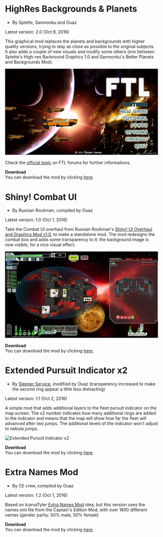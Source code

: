 # HighRes Backgrounds & Planets

- By Splette, Sanmonku and Ouaz

Latest version: 2.0 (Oct 9, 2016)

This graphical mod replaces the planets and backgrounds with higher quality versions, trying to stay as close as possible to the original subjects. It also adds a couple of new visuals and modify some others (mix between Splette's High-res Backround Graphics 1.0 and Sanmonku's Better Planets and Backgrounds Mod).

![HighRes Backgrounds & Planets](https://raw.githubusercontent.com/Ouaz/FTL-diversityMod/master/other/samples/highres_screen0.jpg)

Check the [official topic](http://www.ftlgame.com/forum/viewtopic.php?t=30003) on FTL forums for further informations.

**Download**  
You can download the mod by clicking [here](https://github.com/Ouaz/FTL-diversityMod/raw/master/other/HighRes_Backgrounds_and_Planets_2.0.ftl).
  
  
# Shiny! Combat UI

- By Russian Rockman, compiled by Ouaz

Latest version: 1.0 (Oct 1, 2016)

Take the Combat UI overhaul from Russian Rockman's [Shiny! UI Overhaul and Graphics Mod v1.0](http://www.ftlgame.com/forum/viewtopic.php?t=25839), to make a standalone mod.
The mod redesigns the combat box and adds some transparency to it: the background image is now visible, for a nice visual effect.

![Shiny! Combat UI](https://raw.githubusercontent.com/Ouaz/FTL-diversityMod/master/other/samples/highres_screen1.jpg)

**Download**  
You can download the mod by clicking [here](https://github.com/Ouaz/FTL-diversityMod/raw/master/other/Shiny!_Combat_UI.ftl).
  
  
# Extended Pursuit Indicator x2

- By [Sleeper Service](http://subsetgames.com/forum/viewtopic.php?t=26289), modified by Ouaz (transparency increased to make the second ring appear a little less distracting)

Latest version: 1.1 (Oct 2, 2016)

A simple mod that adds additional layers to the fleet pursuit indicator on the map screen. The x2 number indicates how many additional rings are added to the indicator and means that the map will show how far the fleet will advanced after two jumps. The additional levels of the indicator won't adjust to nebula jumps.

![Extended Pursuit Indicator x2](http://i.imgur.com/4xSg9W0.png)

**Download**  
You can download the mod by clicking [here](https://github.com/Ouaz/FTL-diversityMod/raw/master/other/Extended_Pursuit_Indicator_x2_v.1.1.ftl).
  
  
# Extra Names Mod

- By CE crew, compiled by Ouaz

Latest version: 1.2 (Oct 1, 2016)

Based on IcarusTyler [Extra Names Mod](http://www.ftlgame.com/forum/viewtopic.php?t=3293) idea, but this version uses the names.xml file from the Captain's Edition Mod, with over 1800 different names (gender parity: 50% male, 50% female)

**Download**  
You can download the mod by clicking [here](https://github.com/Ouaz/FTL-diversityMod/raw/master/other/Extra_Names_Mod_1.2.ftl).